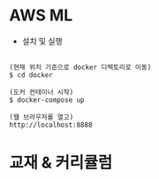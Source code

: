 # AWS ML

* 설치 및 실행
```shell

(현재 위치 기준으로 docker 디렉토리로 이동)
$ cd docker

(도커 컨테이너 시작)
$ docker-compose up

(웹 브라우저를 열고)
http://localhost:8888 

```


# 교재 & 커리큘럼

